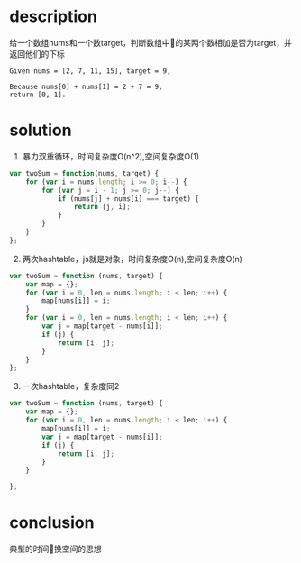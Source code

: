 # description

给一个数组nums和一个数target，判断数组中的某两个数相加是否为target，并返回他们的下标
```
Given nums = [2, 7, 11, 15], target = 9,

Because nums[0] + nums[1] = 2 + 7 = 9,
return [0, 1].
```

# solution

1. 暴力双重循环，时间复杂度O(n^2),空间复杂度O(1)

```js
var twoSum = function(nums, target) {
    for (var i = nums.length; i >= 0; i--) {
        for (var j = i - 1; j >= 0; j--) {
            if (nums[j] + nums[i] === target) {
                return [j, i];
            }
        }
    }
};
```

2. 两次hashtable，js就是对象，时间复杂度O(n),空间复杂度O(n)

```js
var twoSum = function (nums, target) {
    var map = {};
    for (var i = 0, len = nums.length; i < len; i++) {
        map[nums[i]] = i;
    }
    for (var i = 0, len = nums.length; i < len; i++) {
        var j = map[target - nums[i]];
        if (j) {
            return [i, j];
        }
    }
};
```

3. 一次hashtable，复杂度同2

```js
var twoSum = function (nums, target) {
    var map = {};
    for (var i = 0, len = nums.length; i < len; i++) {
        map[nums[i]] = i;
        var j = map[target - nums[i]];
        if (j) {
            return [i, j];
        }
    }

};
```

# conclusion

典型的时间换空间的思想